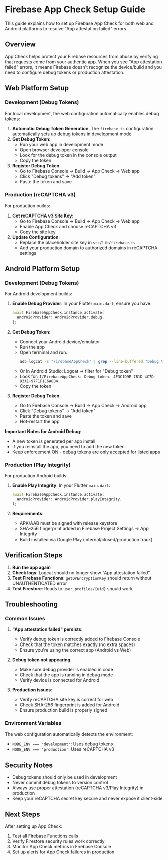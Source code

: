 # Firebase App Check Setup Guide

This guide explains how to set up Firebase App Check for both web and Android platforms to resolve "App attestation failed" errors.

## Overview

App Check helps protect your Firebase resources from abuse by verifying that requests come from your authentic app. When you see "App attestation failed" errors, it means Firebase doesn't recognize the device/build and you need to configure debug tokens or production attestation.

## Web Platform Setup

### Development (Debug Tokens)

For local development, the web configuration automatically enables debug tokens:

1. **Automatic Debug Token Generation**: The `firebase.ts` configuration automatically sets up debug tokens in development mode
2. **Get Debug Token**: 
   - Run your web app in development mode
   - Open browser developer console
   - Look for the debug token in the console output
   - Copy the token
3. **Register Debug Token**:
   - Go to Firebase Console → Build → App Check → Web app
   - Click "Debug tokens" → "Add token"
   - Paste the token and save

### Production (reCAPTCHA v3)

For production builds:

1. **Get reCAPTCHA v3 Site Key**:
   - Go to Firebase Console → Build → App Check → Web app
   - Enable App Check and choose reCAPTCHA v3
   - Copy the site key
2. **Update Configuration**:
   - Replace the placeholder site key in `src/lib/firebase.ts`
   - Add your production domain to authorized domains in reCAPTCHA settings

## Android Platform Setup

### Development (Debug Tokens)

For Android development builds:

1. **Enable Debug Provider**: In your Flutter `main.dart`, ensure you have:
   ```dart
   await FirebaseAppCheck.instance.activate(
     androidProvider: AndroidProvider.debug,
   );
   ```

2. **Get Debug Token**:
   - Connect your Android device/emulator
   - Run the app
   - Open terminal and run:
     ```bash
     adb logcat -s "FirebaseAppCheck" | grep --line-buffered "Debug token"
     ```
   - Or in Android Studio: Logcat → filter for "Debug token"
   - Look for: `I/FirebaseAppCheck: Debug token: 4F3C1D9E-7B1D-4C7D-93A1-97F1F1C6A8B4`
   - Copy the token

3. **Register Debug Token**:
   - Go to Firebase Console → Build → App Check → Android app
   - Click "Debug tokens" → "Add token"
   - Paste the token and save
   - Hot-restart the app

**Important Notes for Android Debug**:
- A new token is generated per app install
- If you reinstall the app, you need to add the new token
- Keep enforcement ON - debug tokens are only accepted for listed apps

### Production (Play Integrity)

For production Android builds:

1. **Enable Play Integrity**: In your Flutter `main.dart`:
   ```dart
   await FirebaseAppCheck.instance.activate(
     androidProvider: AndroidProvider.playIntegrity,
   );
   ```

2. **Requirements**:
   - APK/AAB must be signed with release keystore
   - SHA-256 fingerprint added in Firebase Project Settings → App Integrity
   - Build installed via Google Play (internal/closed/production track)

## Verification Steps

1. **Run the app again**
2. **Check logs**: Logcat should no longer show "App attestation failed"
3. **Test Firebase Functions**: `getQrEncryptionKey` should return without UNAUTHENTICATED error
4. **Test Firestore**: Reads to `user_profiles/{uid}` should work

## Troubleshooting

### Common Issues

1. **"App attestation failed" persists**:
   - Verify debug token is correctly added to Firebase Console
   - Check that the token matches exactly (no extra spaces)
   - Ensure you're using the correct app (Android vs Web)

2. **Debug token not appearing**:
   - Make sure debug provider is enabled in code
   - Check that the app is running in debug mode
   - Verify device is connected for Android

3. **Production issues**:
   - Verify reCAPTCHA site key is correct for web
   - Check SHA-256 fingerprint is added for Android
   - Ensure production build is properly signed

### Environment Variables

The web configuration automatically detects the environment:
- `NODE_ENV === 'development'`: Uses debug tokens
- `NODE_ENV === 'production'`: Uses reCAPTCHA v3

## Security Notes

- Debug tokens should only be used in development
- Never commit debug tokens to version control
- Always use proper attestation (reCAPTCHA v3/Play Integrity) in production
- Keep your reCAPTCHA secret key secure and never expose it client-side

## Next Steps

After setting up App Check:
1. Test all Firebase Functions calls
2. Verify Firestore security rules work correctly
3. Monitor App Check metrics in Firebase Console
4. Set up alerts for App Check failures in production